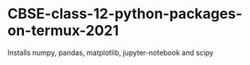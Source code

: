 # CBSE-class-12-python-packages-on-termux-2021
Installs numpy, pandas, matplotlib, jupyter-notebook and scipy
